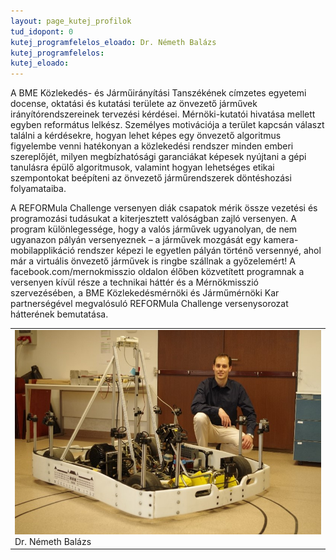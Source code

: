```yaml
---
layout: page_kutej_profilok
tud_idopont: 0
kutej_programfelelos_eloado: Dr. Németh Balázs
kutej_programfelelos: 
kutej_eloado: 
---
```


A BME Közlekedés- és Járműirányítási Tanszékének címzetes egyetemi docense, oktatási és kutatási területe az önvezető járművek irányítórendszereinek tervezési kérdései. Mérnöki-kutatói hivatása mellett egyben református lelkész. Személyes motivációja a terület kapcsán választ találni a kérdésekre, hogyan lehet képes egy önvezető algoritmus figyelembe venni hatékonyan a közlekedési rendszer minden emberi szereplőjét, milyen megbízhatósági garanciákat képesek nyújtani a gépi tanulásra épülő algoritmusok, valamint hogyan lehetséges etikai szempontokat beépíteni az önvezető járműrendszerek döntéshozási folyamataiba.

A REFORMula Challenge versenyen diák csapatok mérik össze vezetési és programozási tudásukat a kiterjesztett valóságban zajló versenyen. A program különlegessége, hogy a valós járművek ugyanolyan, de nem ugyanazon pályán versenyeznek – a járművek mozgását egy kamera-mobilapplikáció rendszer képezi le egyetlen pályán történő versennyé, ahol már a virtuális önvezető járművek is ringbe szállnak a győzelemért! A facebook.com/mernokmisszio oldalon élőben közvetített programnak a versenyen kívül része a technikai háttér és a Mérnökmisszió szervezésében, a BME Közlekedésmérnöki és Járműmérnöki Kar partnerségével megvalósuló REFORMula Challenge versenysorozat hátterének bemutatása.

 <table class="picture">
<tr>
<td>

<div class="gallery">
    <img src="images/nemeth_balazs.jpg" max-width="250" max-height="200">
  <div class="desc">Dr. Németh Balázs</div>
</div>

</td>
</tr>
</table>
